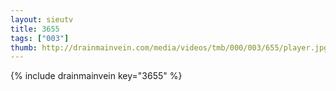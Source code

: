 ```yaml
--- 
layout: sieutv
title: 3655
tags: ["003"]
thumb: http://drainmainvein.com/media/videos/tmb/000/003/655/player.jpg
---
```

{% include drainmainvein key="3655" %} 
